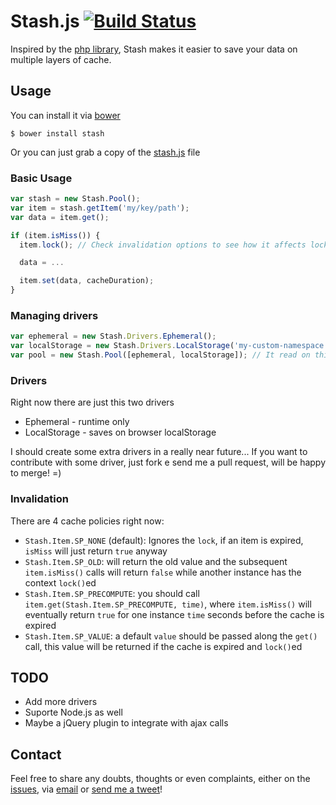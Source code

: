 # Stash.js [![Build Status](https://travis-ci.org/tadeuzagallo/stash.js.svg?branch=master)](https://travis-ci.org/tadeuzagallo/stash.js) #

Inspired by the [php library](https://github.com/tedivm/Stash), Stash makes it easier to save your data on multiple layers of cache.

## Usage ##

You can install it via [bower](http://bower.io/)

```
$ bower install stash
```

Or you can just grab a copy of the [stash.js](https://raw.githubusercontent.com/tadeuzagallo/stash.js/master/src/stash.js) file

### Basic Usage ###

```javascript
var stash = new Stash.Pool();
var item = stash.getItem('my/key/path');
var data = item.get();

if (item.isMiss()) {
  item.lock(); // Check invalidation options to see how it affects lock behavior

  data = ...

  item.set(data, cacheDuration);
}
```

### Managing drivers ###

```javascript
var ephemeral = new Stash.Drivers.Ephemeral();
var localStorage = new Stash.Drivers.LocalStorage('my-custom-namespace');
var pool = new Stash.Pool([ephemeral, localStorage]); // It read on this order, and writes in reverse order
```

### Drivers ###

Right now there are just this two drivers

* Ephemeral - runtime only
* LocalStorage - saves on browser localStorage

I should create some extra drivers in a really near future... If you want to contribute with some driver, just fork e send me a pull request, will be happy to merge! =)

### Invalidation ###

There are 4 cache policies right now:

* `Stash.Item.SP_NONE` (default): Ignores the `lock`, if an item is expired, `isMiss` will just return `true` anyway
* `Stash.Item.SP_OLD`: will return the old value and the subsequent `item.isMiss()` calls will return `false` while another instance has the context `lock()`ed
* `Stash.Item.SP_PRECOMPUTE`: you should call `item.get(Stash.Item.SP_PRECOMPUTE, time)`, where `item.isMiss()` will eventually return `true` for one instance `time` seconds before the cache is expired
* `Stash.Item.SP_VALUE`: a default `value` should be passed along the `get()` call, this value will be returned if the cache is expired and `lock()`ed

## TODO ##

* Add more drivers
* Suporte Node.js as well
* Maybe a jQuery plugin to integrate with ajax calls

## Contact ##

Feel free to share any doubts, thoughts or even complaints, either on the [issues](https://github.com/tadeuzagallo/stash.js/issues), via [email](mailto:tadeuzagallo@gmail.com) or [send me a tweet](https://twitter.com/tadeuzagallo)!
